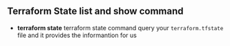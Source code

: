 ## Terraform State list and show command
- **terraform state** terraform state command query your `terraform.tfstate` file and it provides the informantion for us 